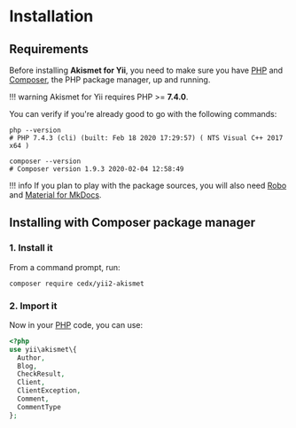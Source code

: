 # Installation

## Requirements
Before installing **Akismet for Yii**, you need to make sure you have [PHP](https://www.php.net)
and [Composer](https://getcomposer.org), the PHP package manager, up and running.

!!! warning
    Akismet for Yii requires PHP >= **7.4.0**.

You can verify if you're already good to go with the following commands:

```shell
php --version
# PHP 7.4.3 (cli) (built: Feb 18 2020 17:29:57) ( NTS Visual C++ 2017 x64 )

composer --version
# Composer version 1.9.3 2020-02-04 12:58:49
```

!!! info
    If you plan to play with the package sources, you will also need
    [Robo](https://robo.li) and [Material for MkDocs](https://squidfunk.github.io/mkdocs-material).

## Installing with Composer package manager

### 1. Install it
From a command prompt, run:

```shell
composer require cedx/yii2-akismet
```

### 2. Import it
Now in your [PHP](https://www.php.net) code, you can use:

```php
<?php
use yii\akismet\{
  Author,
  Blog,
  CheckResult,
  Client,
  ClientException,
  Comment,
  CommentType
};
```
